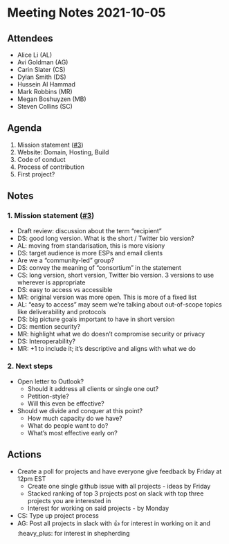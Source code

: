 # Meeting Notes 2021-10-05

## Attendees

- Alice Li (AL)
- Avi Goldman (AG)
- Carin Slater (CS)
- Dylan Smith (DS)
- Hussein Al Hammad
- Mark Robbins (MR)
- Megan Boshuyzen (MB)
- Steven Collins (SC)

## Agenda

1. Mission statement ([#3](https://github.com/email-markup-consortium/email-markup-consortium/issues/3))
2. Website: Domain, Hosting, Build
3. Code of conduct
4. Process of contribution
5. First project?

## Notes

### 1. Mission statement ([#3](https://github.com/email-markup-consortium/email-markup-consortium/issues/3))

- Draft review: discussion about the term “recipient”
- DS: good long version. What is the short / Twitter bio version?
- AL: moving from standarisation, this is more visiony
- DS: target audience is more ESPs and email clients
- Are we a “community-led” group?
- DS: convey the meaning of “consortium” in the statement
- CS: long version, short version, Twitter bio version. 3 versions to use wherever is appropriate
- DS: easy to access vs accessible
- MR: original version was more open. This is more of a fixed list
- AL: “easy to access” may seem we’re talking about out-of-scope topics like deliverability and protocols
- DS: big picture goals important to have in short version
- DS: mention security?
- MR: highlight what we do doesn’t compromise security or privacy
- DS: Interoperability?
- MR: +1 to include it; it’s descriptive and aligns with what we do

### 2. Next steps

- Open letter to Outlook?
  - Should it address all clients or single one out?
  - Petition-style?
  - Will this even be effective?
- Should we divide and conquer at this point?
  - How much capacity do we have?
  - What do people want to do?
  - What’s most effective early on?


## Actions

- Create a poll for projects and have everyone give feedback by Friday at 12pm EST
  - Create one single github issue with all projects - ideas by Friday
  - Stacked ranking of top 3 projects post on slack with top three projects you are interested in
  - Interest for working on said projects - by Monday
- CS: Type up project process
- AG: Post all projects in slack with :+1: for interest in working on it and :heavy_plus: for interest in shepherding

